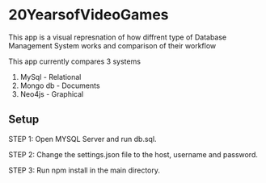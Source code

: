 # 20YearsofVideoGames
This app is a visual represnation of how diffrent type of Database Management System works and comparison of their workflow

This app currently compares 3 systems
1. MySql - Relational
2. Mongo db - Documents
3. Neo4js - Graphical


## Setup
STEP 1: Open MYSQL Server and run db.sql.

STEP 2: Change the settings.json file to the host, username and password.

STEP 3: Run npm install in the main directory.

